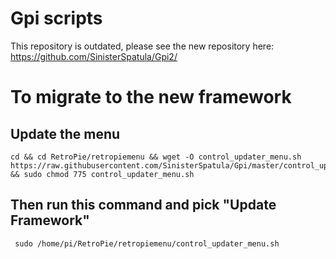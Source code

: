 # Gpi scripts

This repository is outdated, please  see the new repository here: https://github.com/SinisterSpatula/Gpi2/

# To migrate to the new framework

## Update the menu

```shell
cd && cd RetroPie/retropiemenu && wget -O control_updater_menu.sh  https://raw.githubusercontent.com/SinisterSpatula/Gpi/master/control_updater_menu.sh && sudo chmod 775 control_updater_menu.sh
```

## Then run this command and pick "Update Framework"

```shell
 sudo /home/pi/RetroPie/retropiemenu/control_updater_menu.sh
```
